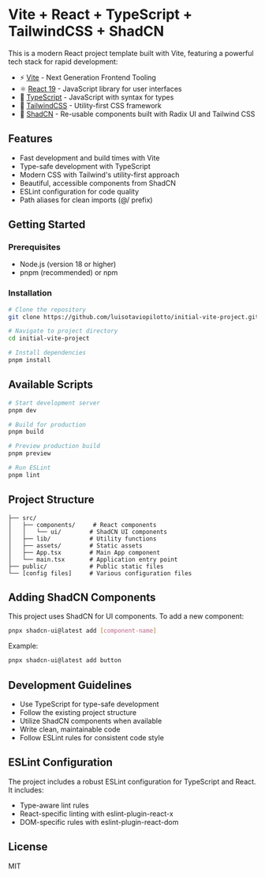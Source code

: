 # Vite + React + TypeScript + TailwindCSS + ShadCN

This is a modern React project template built with Vite, featuring a powerful tech stack for rapid development:

- ⚡️ [Vite](https://vitejs.dev/) - Next Generation Frontend Tooling
- ⚛️ [React 19](https://react.dev/) - JavaScript library for user interfaces
- 🔷 [TypeScript](https://www.typescriptlang.org/) - JavaScript with syntax for types
- 🎨 [TailwindCSS](https://tailwindcss.com/) - Utility-first CSS framework
- 🎯 [ShadCN](https://ui.shadcn.com/) - Re-usable components built with Radix UI and Tailwind CSS

## Features

- Fast development and build times with Vite
- Type-safe development with TypeScript
- Modern CSS with Tailwind's utility-first approach
- Beautiful, accessible components from ShadCN
- ESLint configuration for code quality
- Path aliases for clean imports (@/ prefix)

## Getting Started

### Prerequisites

- Node.js (version 18 or higher)
- pnpm (recommended) or npm

### Installation

```bash
# Clone the repository
git clone https://github.com/luisotaviopilotto/initial-vite-project.git

# Navigate to project directory
cd initial-vite-project

# Install dependencies
pnpm install
```

## Available Scripts

```bash
# Start development server
pnpm dev

# Build for production
pnpm build

# Preview production build
pnpm preview

# Run ESLint
pnpm lint
```

## Project Structure

```
├── src/
│   ├── components/     # React components
│   │   └── ui/        # ShadCN UI components
│   ├── lib/           # Utility functions
│   ├── assets/        # Static assets
│   ├── App.tsx        # Main App component
│   └── main.tsx       # Application entry point
├── public/            # Public static files
└── [config files]     # Various configuration files
```

## Adding ShadCN Components

This project uses ShadCN for UI components. To add a new component:

```bash
pnpx shadcn-ui@latest add [component-name]
```

Example:

```bash
pnpx shadcn-ui@latest add button
```

## Development Guidelines

- Use TypeScript for type-safe development
- Follow the existing project structure
- Utilize ShadCN components when available
- Write clean, maintainable code
- Follow ESLint rules for consistent code style

## ESLint Configuration

The project includes a robust ESLint configuration for TypeScript and React. It includes:

- Type-aware lint rules
- React-specific linting with eslint-plugin-react-x
- DOM-specific rules with eslint-plugin-react-dom

## License

MIT
